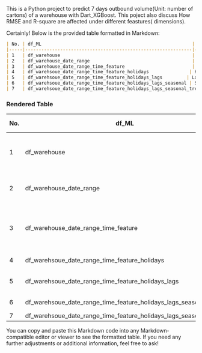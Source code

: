 This is a Python project to predict 7 days outbound volume(Unit: number of cartons) of a warehouse with Dart_XGBoost.
This poject also discuss How RMSE and R-square are affected under different feastures( dimensions). 

Certainly! Below is the provided table formatted in Markdown:

```markdown
| No. | df_ML                                                        | Feature Description                                     | XGBoost trained? |   RMSE   |   R²   |
|-----|--------------------------------------------------------------|--------------------------------------------------------|------------------|---------|--------|
| 1   | df_warehouse                                                 | Original warehouse data - missing date                 | No               | #N/A   | #N/A   |
| 2   | df_warehouse_date_range                                      | Full date range & with a lag of 7 days                | Yes              | 938.704 | 0.175  |
| 3   | df_warehouse_date_range_time_feature                         | Year, month, day, day of year, day of week, week of year | Yes              | 521.117 | 0.746  |
| 4   | df_warehsoue_date_range_time_feature_holidays               | Hong Kong Holidays                                     | Yes              | 522.756 | 0.744  |
| 5   | df_warehsoue_date_range_time_feature_holidays_lags         | Lag day from lag 1 to lag 7                            | Yes              | 394.714 | 0.854  |
| 6   | df_warehsoue_date_range_time_feature_holidays_lags_seasonal | Seasonal data                                          | Yes              | 383.298 | 0.862  |
| 7   | df_warehsoue_date_range_time_feature_holidays_lags_seasonal_trend | Trend data                                        | Yes              | 957.506 | 0.141  |
```

### Rendered Table

| No. | df_ML                                                        | Feature Description                                     | XGBoost trained? |   RMSE   |   R²   |
|-----|--------------------------------------------------------------|--------------------------------------------------------|------------------|---------|--------|
| 1   | df_warehouse                                                 | Original warehouse data - missing date                 | No               | #N/A   | #N/A   |
| 2   | df_warehouse_date_range                                      | Full date range & with a lag of 7 days                | Yes              | 938.704 | 0.175  |
| 3   | df_warehouse_date_range_time_feature                         | Year, month, day, day of year, day of week, week of year | Yes              | 521.117 | 0.746  |
| 4   | df_warehsoue_date_range_time_feature_holidays               | Hong Kong Holidays                                     | Yes              | 522.756 | 0.744  |
| 5   | df_warehsoue_date_range_time_feature_holidays_lags         | Lag day from lag 1 to lag 7                            | Yes              | 394.714 | 0.854  |
| 6   | df_warehsoue_date_range_time_feature_holidays_lags_seasonal | Seasonal data                                          | Yes              | 383.298 | 0.862  |
| 7   | df_warehsoue_date_range_time_feature_holidays_lags_seasonal_trend | Trend data                                        | Yes              | 957.506 | 0.141  |

You can copy and paste this Markdown code into any Markdown-compatible editor or viewer to see the formatted table. If you need any further adjustments or additional information, feel free to ask!
